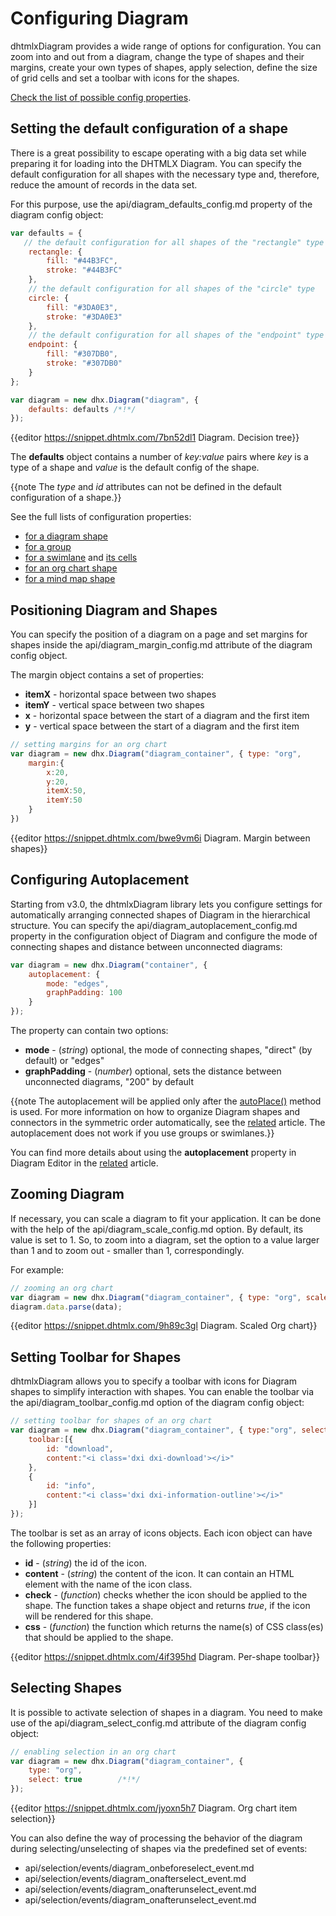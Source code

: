 Configuring Diagram
=====================

dhtmlxDiagram provides a wide range of options for configuration. You can zoom into and out from a diagram, change the type of shapes and their margins, create your own types of shapes,
apply selection, define the size of grid cells and set a toolbar with icons for the shapes.

[Check the list of possible config properties](common_guides/initialization.md#listofproperties).


Setting the default configuration of a shape
-------------------------------------------------
There is a great possibility to escape operating with a big data set while preparing it for loading into the DHTMLX Diagram. You can specify the default configuration for all shapes with the necessary type and, therefore, reduce the amount of records in the data set.


For this purpose, use the api/diagram_defaults_config.md property of the diagram config object:

~~~js
var defaults = {
   // the default configuration for all shapes of the "rectangle" type
	rectangle: {
		fill: "#44B3FC",
		stroke: "#44B3FC"
	},
    // the default configuration for all shapes of the "circle" type
	circle: {
		fill: "#3DA0E3",
		stroke: "#3DA0E3"
	},
    // the default configuration for all shapes of the "endpoint" type
	endpoint: {
		fill: "#307DB0",
		stroke: "#307DB0"
	}
};

var diagram = new dhx.Diagram("diagram", {
	defaults: defaults /*!*/
});
~~~

{{editor	https://snippet.dhtmlx.com/7bn52dl1	Diagram. Decision tree}}

The **defaults** object contains a number of *key:value* pairs where *key* is a type of a shape and *value* is the default config of the shape.

{{note The *type* and *id* attributes can not be defined in the default configuration of a shape.}}

See the full lists of configuration properties:

- [for a diagram shape](diagram_guides/shapes_arrows_list.md#shapeattrs)
- [for a group](diagram_guides/shapes_arrows_list.md#groupsconfiguration)
- [for a swimlane](diagram_guides/shapes_arrows_list.md#swimlaneconfiguration) and [its cells](diagram_guides/shapes_arrows_list.md#configurationofaswimlanecell)
- [for an org chart shape](orgchart_guides/orgchart_shapes_types.md#shapeattrs)
- [for a mind map shape](mindmap_guides/mindmap_shapes_connectors.md#configurationoftheshape)


Positioning Diagram and Shapes
--------------------

You can specify the position of a diagram on a page and set margins for shapes inside the api/diagram_margin_config.md attribute of the diagram config object.

The margin object contains a set of properties: 

- **itemX** - horizontal space between two shapes
- **itemY** - vertical space between two shapes
- **x** - horizontal space between the start of a diagram and the first item
- **y** - vertical space between the start of a diagram and the first item

~~~js
// setting margins for an org chart
var diagram = new dhx.Diagram("diagram_container", { type: "org",
    margin:{
        x:20, 
        y:20,
        itemX:50,
        itemY:50
    }
})
~~~

{{editor	https://snippet.dhtmlx.com/bwe9vm6i	Diagram. Margin between shapes}}

Configuring Autoplacement
------------------------------

Starting from v3.0, the dhtmlxDiagram library lets you configure settings for automatically arranging connected shapes of Diagram in the hierarchical structure. You can specify the api/diagram_autoplacement_config.md property in the configuration object of Diagram and configure the mode of connecting shapes and distance between unconnected diagrams:

~~~js
var diagram = new dhx.Diagram("container", {
    autoplacement: {
        mode: "edges",
        graphPadding: 100
    }
});
~~~

The property can contain two options:

- **mode** - (*string*) optional, the mode of connecting shapes, "direct" (by default) or "edges"
- **graphPadding** - (*number*) optional, sets the distance between unconnected diagrams, "200" by default

{{note The autoplacement will be applied only after the [autoPlace()](api/diagram_autoplace.md) method is used. For more information on how to organize Diagram shapes and connectors in the symmetric order automatically, see the [related](common_guides/manipulating_shapes.md#arrangingshapesautomatically) article. The autoplacement does not work if you use groups or swimlanes.}}

You can find more details about using the **autoplacement** property in Diagram Editor in the [related](diagram_guides/editor_mode.md#configurationproperties) article.




Zooming Diagram
-------------

If necessary, you can scale a diagram to fit your application. It can be done with the help of the api/diagram_scale_config.md option.
By default, its value is set to 1. So, to zoom into a diagram, set the option to a value larger than 1 and to zoom out - smaller than 1, correspondingly.

For example:

~~~js
// zooming an org chart
var diagram = new dhx.Diagram("diagram_container", { type: "org", scale:0.7});
diagram.data.parse(data);
~~~

{{editor	https://snippet.dhtmlx.com/9h89c3gl	Diagram. Scaled Org chart}}

Setting Toolbar for Shapes
--------------------------

dhtmlxDiagram allows you to specify a toolbar with icons for Diagram shapes to simplify interaction with shapes. You can enable the toolbar via the 
api/diagram_toolbar_config.md option of the diagram config object: 

~~~js
// setting toolbar for shapes of an org chart
var diagram = new dhx.Diagram("diagram_container", { type:"org", select:true,
    toolbar:[{
        id: "download",
        content:"<i class='dxi dxi-download'></i>"
    },
    {
        id: "info",
        content:"<i class='dxi dxi-information-outline'></i>"
    }]
});
~~~

The toolbar is set as an array of icons objects. Each icon object can have the following properties:

- **id** - (*string*) the id of the icon.
- **content** - (*string*) the content of the icon. It can contain an HTML element with the name of the icon class. 
- **check** - (*function*) checks whether the icon should be applied to the shape. The function takes a shape object and returns *true*, if the icon will be rendered for this shape.
- **css** - (*function*) the function which returns the name(s) of CSS class(es) that should be applied to the shape.

{{editor	https://snippet.dhtmlx.com/4if395hd	Diagram. Per-shape toolbar}}

Selecting Shapes
-------------

It is possible to activate selection of shapes in a diagram. You need to make use of the api/diagram_select_config.md attribute of the diagram config object:

~~~js
// enabling selection in an org chart 
var diagram = new dhx.Diagram("diagram_container", { 
	type: "org", 
    select: true 		/*!*/
});
~~~

{{editor	https://snippet.dhtmlx.com/jyoxn5h7	Diagram. Org chart item selection}}

You can also define the way of processing the behavior of the diagram during selecting/unselecting of shapes via the predefined set of events:

- api/selection/events/diagram_onbeforeselect_event.md
- api/selection/events/diagram_onafterselect_event.md
- api/selection/events/diagram_onafterunselect_event.md
- api/selection/events/diagram_onafterunselect_event.md






